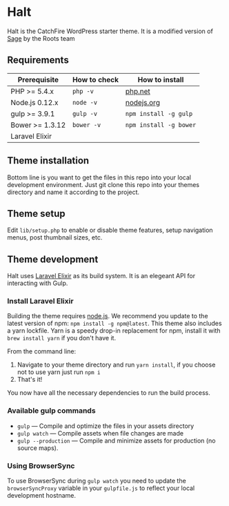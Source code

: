 # Halt
Halt is the CatchFire WordPress starter theme.
It is a modified version of [Sage](https://roots.io/sage) by the Roots team

## Requirements

| Prerequisite    | How to check | How to install
| --------------- | ------------ | ------------- |
| PHP >= 5.4.x    | `php -v`     | [php.net](http://php.net/manual/en/install.php) |
| Node.js 0.12.x  | `node -v`    | [nodejs.org](http://nodejs.org/) |
| gulp >= 3.9.1   | `gulp -v`    | `npm install -g gulp` |
| Bower >= 1.3.12 | `bower -v`   | `npm install -g bower` |
| Laravel Elixir  |              |                        |

## Theme installation

Bottom line is you want to get the files in this repo into your local development environment. Just git clone this repo into your themes directory and name it according to the project.

## Theme setup

Edit `lib/setup.php` to enable or disable theme features, setup navigation menus, post thumbnail sizes, etc.

## Theme development

Halt uses [Laravel Elixir](https://laravel.com/docs/5.3/elixir) as its build system. It is an elegeant API for interacting with Gulp.

### Install Laravel Elixir

Building the theme requires [node.js](http://nodejs.org/download/). We recommend you update to the latest version of npm: `npm install -g npm@latest`. This theme also includes a yarn lockfile. Yarn is a speedy drop-in replacement for npm, install it with `brew install yarn` if you don't have it.

From the command line:

1. Navigate to your theme directory and run `yarn install`, if you choose not to use yarn just run `npm i`
2. That's it!

You now have all the necessary dependencies to run the build process.

### Available gulp commands

* `gulp` — Compile and optimize the files in your assets directory
* `gulp watch` — Compile assets when file changes are made
* `gulp --production` — Compile and minimize assets for production (no source maps).

### Using BrowserSync

To use BrowserSync during `gulp watch` you need to update the `browserSyncProxy` variable in your `gulpfile.js` to reflect your local development hostname.

